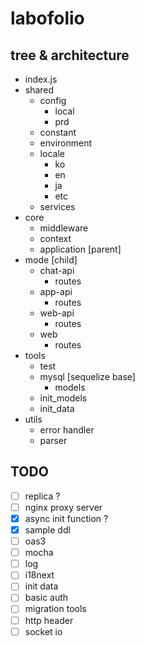 # labofolio

## tree & architecture

- index.js
- shared
    - config
        - local
        - prd
    - constant
    - environment
    - locale
        - ko
        - en
        - ja
        - etc
    - services
- core
    - middleware
    - context
    - application [parent]
- mode [child]
    - chat-api
        - routes
    - app-api
        - routes
    - web-api
        - routes
    - web
        - routes
- tools
    - test
    - mysql [sequelize base]
        - models
    - init_models
    - init_data
- utils
    - error handler
    - parser

## TODO

- [ ] replica ?
- [ ] nginx proxy server
- [x] async init function ?
- [x] sample ddl
- [ ] oas3
- [ ] mocha
- [ ] log
- [ ] i18next
- [ ] init data
- [ ] basic auth
- [ ] migration tools
- [ ] http header
- [ ] socket io